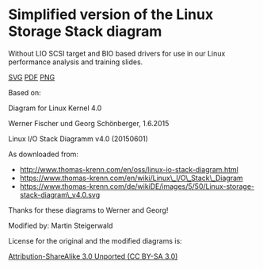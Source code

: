 # Simplified version of the Linux Storage Stack diagram
Without LIO SCSI target and BIO based drivers for use in our Linux performance analysis and training slides.

[SVG](Linux-storage-stack-diagram_v4.0-teamix.svg)
[PDF](Linux-storage-stack-diagram_v4.0-teamix.pdf)
[PNG](Linux-storage-stack-diagram_v4.0-teamix.png)

Based on:

Diagram for Linux Kernel 4.0

Werner Fischer und Georg Schönberger, 1.6.2015

Linux I/O Stack Diagramm v4.0 (20150601)

As downloaded from:

- <http://www.thomas-krenn.com/en/oss/linux-io-stack-diagram.html>
- <https://www.thomas-krenn.com/en/wiki/Linux\_I/O\_Stack\_Diagram>
- <https://www.thomas-krenn.com/de/wikiDE/images/5/50/Linux-storage-stack-diagram\_v4.0.svg>

Thanks for these diagrams to Werner and Georg!


Modified by: Martin Steigerwald


License for the original and the modified diagrams is:

[Attribution-ShareAlike 3.0 Unported (CC BY-SA 3.0)](https://creativecommons.org/licenses/by-sa/3.0/)

